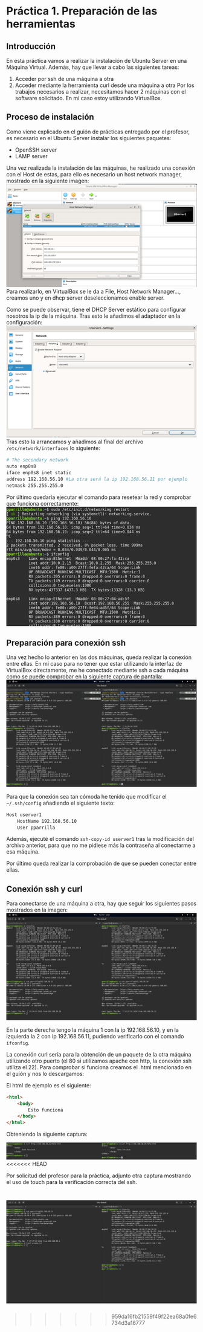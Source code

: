 # Práctica 1. Preparación de las herramientas

## Introducción

En esta práctica vamos a realizar la instalación de Ubuntu Server en una Máquina Virtual. Además, hay que llevar a cabo las siguientes tareas:
1. Acceder por ssh de una máquina a otra
2. Acceder mediante la herramienta curl desde una máquina a otra
Por los trabajos necesarios a realizar, necesitamos hacer 2 máquinas con el software solicitado. En mi caso estoy utilizando VirtualBox.

## Proceso de instalación

Como viene explicado en el guión de prácticas entregado por el profesor, es necesario en el Ubuntu Server instalar los siguientes paquetes:
- OpenSSH server
- LAMP server

Una vez realizada la instalación de las máquinas, he realizado una conexión con el Host de estas, para ello es necesario un host network manager, mostrado en la siguiente imagen:
![host-network](./img/host-network.png)
Para realizarlo, en VirtualBox se le da a File, Host Network Manager..., creamos uno y en dhcp server deseleccionamos enable server.

Como se puede observar, tiene el DHCP Server estático para configurar nosotros la ip de la máquina. Tras esto le añadimos el adaptador en la configuración:
![config-adapter](./img/config-adapter.png)
Tras esto la arrancamos y añadimos al final del archivo `/etc/network/interfaces` lo siguiente:
```bash
# The secondary network 
auto enp0s8
iface enp0s8 inet static
address 192.168.56.10 #La otra será la ip 192.168.56.11 por ejemplo
netmask 255.255.255.0
```
Por último quedaría ejecutar el comando para resetear la red y comprobar que funciona correctamente:
![network-config](./img/network-config.png)

## Preparación para conexión ssh

Una vez hecho lo anterior en las dos máquinas, queda realizar la conexión entre ellas. En mi caso para no tener que estar utilizando la interfaz de VirtualBox directamente, me he conectado mediante ssh a cada máquina como se puede comprobar en la siguiente captura de pantalla:
![ssh-connect](./img/ssh-connect.png)

Para que la conexión sea tan cómoda he tenido que modificar el `~/.ssh/config` añadiendo el siguiente texto:
```bash
Host userver1
    HostName 192.168.56.10
    User pparrilla
```

Además, ejecuté el comando `ssh-copy-id userver1` tras la modificación del archivo anterior, para que no me pidiese más la contraseña al conectarme a esa máquina.

Por último queda realizar la comprobación de que se pueden conectar entre ellas.

## Conexión ssh y curl

Para conectarse de una máquina a otra, hay que seguir los siguientes pasos mostrados en la imagen:
![ssh-vmachines](./img/ssh-vmachines.png)

En la parte derecha tengo la máquina 1 con la ip 192.168.56.10, y en la izquierda la 2 con ip 192.168.56.11, pudiendo verificarlo con el comando  `ifconfig`. 

La conexión curl sería para la obtención de un paquete de la otra máquina utilizando otro puerto (el 80 si utilizamos apache con http, la conexión ssh utiliza el 22). Para comprobar si funciona creamos el .html mencionado en el guión y nos lo descargamos:

El html de ejemplo es el siguiente:

```html
<html>
    <body>
        Esto funciona
    </body>
</html>
```

Obteniendo la siguiente captura:

![curl-html](./img/curl-html.png)
<<<<<<< HEAD

Por solicitud del profesor para la práctica, adjunto otra captura mostrando el uso de touch para la verificación correcta del ssh.

![touch-ssh](./img/touch-ssh.png)
=======
>>>>>>> 959da16fb21559f49f22ea68a0fe6734d3a16777
